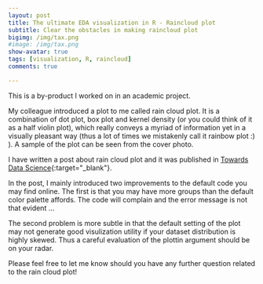 ```yaml
---
layout: post
title: The ultimate EDA visualization in R - Raincloud plot
subtitle: Clear the obstacles in making raincloud plot
bigimg: /img/tax.png
#image: /img/tax.png
show-avatar: true
tags: [visualization, R, raincloud]
comments: true

---
```


This is a by-product I worked on in an academic project.


My colleague introduced a plot to me called rain cloud plot. It is a combination of dot plot, box plot and kernel density (or you could think of it as a half violin plot), which really conveys a myriad of information yet in a visually pleasant way (thus a lot of times we mistakenly call it rainbow plot :) ). A sample of the plot can be seen from the cover photo.


I have written a post about rain cloud plot and it was published in [Towards Data Science](https://towardsdatascience.com/the-ultimate-eda-visualization-in-r-e6aff6afe5c1){:target="_blank"}.


In the post, I mainly introduced two improvements to the default code you may find online. The first is that you may have more groups than the default color palette affords. The code will complain and the error message is not that evident ...

The second problem is more subtle in that the default setting of the plot may not generate good visulization utility if your dataset distribution is highly skewed. 
Thus a careful evaluation of the plottin argument should be on your radar.


Please feel free to let me know should you have any further question related to the rain cloud plot! 

